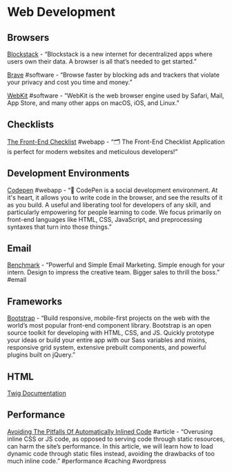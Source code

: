 # Web Development

## Browsers

[Blockstack](https://blockstack.org/) - “Blockstack is a new internet for decentralized apps where users own their data. A browser is all that’s needed to get started.”

[Brave](https://brave.com/) \#software - “Browse faster by blocking ads and trackers that violate your privacy and cost you time and money.”

[WebKit](https://webkit.org/) \#software - “WebKit is the web browser engine used by Safari, Mail, App Store, and many other apps on macOS, iOS, and Linux.”

## Checklists

[The Front-End Checklist](https://frontendchecklist.io/) \#webapp - “🗂 The Front-End Checklist Application is perfect for modern websites and meticulous developers!”

## Development Environments

[Codepen](https://codepen.io/#) \#webapp - “👋 CodePen is a social development environment. At it's heart, it allows you to write code in the browser, and see the results of it as you build. A useful and liberating tool for developers of any skill, and particularly empowering for people learning to code. We focus primarily on front-end languages like HTML, CSS, JavaScript, and preprocessing syntaxes that turn into those things.”

## Email

[Benchmark](https://www.benchmarkemail.com) - “Powerful and Simple Email Marketing. Simple enough for your intern. Design to impress the creative team. Bigger sales to thrill the boss.” \#email

## Frameworks

[Bootstrap](https://getbootstrap.com/) - “Build responsive, mobile-first projects on the web with the world’s most popular front-end component library. Bootstrap is an open source toolkit for developing with HTML, CSS, and JS. Quickly prototype your ideas or build your entire app with our Sass variables and mixins, responsive grid system, extensive prebuilt components, and powerful plugins built on jQuery.”

## HTML

[Twig Documentation](https://twig.symfony.com/doc/2.x/)

## Performance

[Avoiding The Pitfalls Of Automatically Inlined Code](https://www.smashingmagazine.com/2018/11/pitfalls-automatically-inlined-code/) \#article - “Overusing inline CSS or JS code, as opposed to serving code through static resources, can harm the site’s performance. In this article, we will learn how to load dynamic code through static files instead, avoiding the drawbacks of too much inline code.” \#performance \#caching \#wordpress

